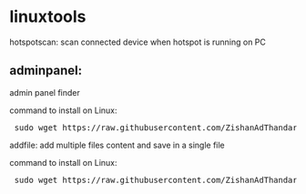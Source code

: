 # linuxtools


hotspotscan: scan connected device when hotspot is running on PC 


<h2>adminpanel:</h2> 

<p>admin panel finder</p>

command to install on Linux:
<pre> sudo wget https://raw.githubusercontent.com/ZishanAdThandar/linuxtools/master/adminpanel -O /usr/bin/adminpanel && sudo chmod 755 /usr/bin/adminpanel </pre>

addfile: add multiple files content and save in a single file

command to install on Linux:
<pre> sudo wget https://raw.githubusercontent.com/ZishanAdThandar/linuxtools/master/addfile -O /usr/bin/addfile && sudo chmod 755 /usr/bin/addfile </pre>



